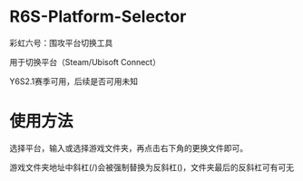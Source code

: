 # R6S-Platform-Selector
彩虹六号：围攻平台切换工具

用于切换平台（Steam/Ubisoft Connect）

Y6S2.1赛季可用，后续是否可用未知

# 使用方法
选择平台，输入或选择游戏文件夹，再点击右下角的更换文件即可。

游戏文件夹地址中斜杠(/)会被强制替换为反斜杠(\)，文件夹最后的反斜杠可有可无
